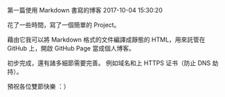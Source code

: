 第一篇使用 Markdown 書寫的博客
2017-10-04 15:30:20

花了一些時間，寫了一個簡單的 Project。

藉由它我可以將 Markdown 格式的文件編譯成靜態的 HTML，用來託管在 GitHub 上，開啟 GitHub Page 當成個人博客。

初步完成，還有諸多細節需要完善。
例如域名和上 HTTPS 证书（防止 DNS 劫持）。


預祝各位雙節快樂 ：）

